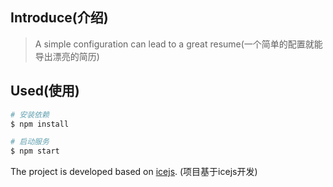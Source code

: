 
## Introduce(介绍)

> A simple configuration can lead to a great resume(一个简单的配置就能导出漂亮的简历)

## Used(使用)

```bash
# 安装依赖
$ npm install

# 启动服务
$ npm start
```

The project is developed based on [icejs](https://ice.work/docs/guide/about). (项目基于icejs开发)
